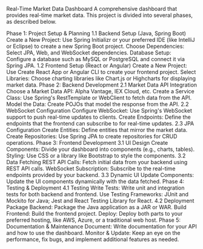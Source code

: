 Real-Time Market Data Dashboard
A comprehensive dashboard that provides real-time market data. This project is divided into several phases, as described below.

Phase 1: Project Setup & Planning
1.1 Backend Setup (Java, Spring Boot)
Create a New Project: Use Spring Initializr or your preferred IDE (like IntelliJ or Eclipse) to create a new Spring Boot project.
Choose Dependencies: Select JPA, Web, and WebSocket dependencies.
Database Setup: Configure a database such as MySQL or PostgreSQL and connect it via Spring JPA.
1.2 Frontend Setup (React or Angular)
Create a New Project: Use Create React App or Angular CLI to create your frontend project.
Select Libraries: Choose charting libraries like Chart.js or Highcharts for displaying market data.
Phase 2: Backend Development
2.1 Market Data API Integration
Choose a Market Data API: Alpha Vantage, IEX Cloud, etc.
Create a Service Class: Use Spring's RestTemplate or WebClient to fetch data from the API.
Model the Data: Create POJOs that model the response from the API.
2.2 WebSocket Configuration
Configure WebSocket: Use Spring's WebSocket support to push real-time updates to clients.
Create Endpoints: Define the endpoints that the frontend can subscribe to for real-time updates.
2.3 JPA Configuration
Create Entities: Define entities that mirror the market data.
Create Repositories: Use Spring JPA to create repositories for CRUD operations.
Phase 3: Frontend Development
3.1 UI Design
Create Components: Divide your dashboard into components (e.g., charts, tables).
Styling: Use CSS or a library like Bootstrap to style the components.
3.2 Data Fetching
REST API Calls: Fetch initial data from your backend using REST API calls.
WebSocket Subscription: Subscribe to the real-time endpoints provided by your backend.
3.3 Dynamic UI
Update Components: Update the UI components dynamically with the data fetched.
Phase 4: Testing & Deployment
4.1 Testing
Write Tests: Write unit and integration tests for both backend and frontend.
Use Testing Frameworks: JUnit and Mockito for Java; Jest and React Testing Library for React.
4.2 Deployment
Package Backend: Package the Java application as a JAR or WAR.
Build Frontend: Build the frontend project.
Deploy: Deploy both parts to your preferred hosting, like AWS, Azure, or a traditional web host.
Phase 5: Documentation & Maintenance
Document: Write documentation for your API and how to use the dashboard.
Monitor & Update: Keep an eye on the performance, fix bugs, and implement additional features as needed.
